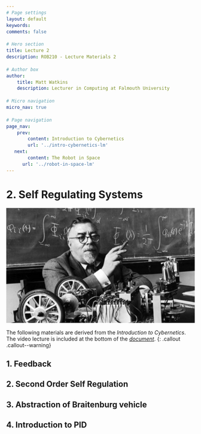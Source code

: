 ```yaml
---
# Page settings
layout: default
keywords:
comments: false

# Hero section
title: Lecture 2
description: ROB210 - Lecture Materials 2

# Author box
author:
    title: Matt Watkins
    description: Lecturer in Computing at Falmouth University

# Micro navigation
micro_nav: true

# Page navigation
page_nav:
    prev:
        content: Introduction to Cybernetics
        url: '../intro-cybernetics-lm'
   next:
        content: The Robot in Space
      url: '../robot-in-space-lm'
---
```


# 2. Self Regulating Systems	
![Hero Banner Image](images/norbert-weiner.jpg)

The following materials are derived from the *Introduction to Cybernetics*. The video lecture is included at the bottom of the [*document*](#video-lecture).
{: .callout .callout--warning}

## 1. Feedback
## 2. Second Order Self Regulation
## 3. Abstraction of Braitenburg vehicle
## 4. Introduction to PID

<!--stackedit_data:
eyJoaXN0b3J5IjpbMzYyNjU2ODYsLTQ0MzM0NTE5NCwtMTYzMz
c5MTY1Niw0NjkxNTczNzksLTIxMDYxODY2NzBdfQ==
-->